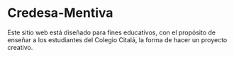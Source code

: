 # Credesa-Mentiva
Este sitio web está diseñado para fines educativos, con el propósito de enseñar a los estudiantes del Colegio Citalá, la forma de hacer un proyecto creativo.
